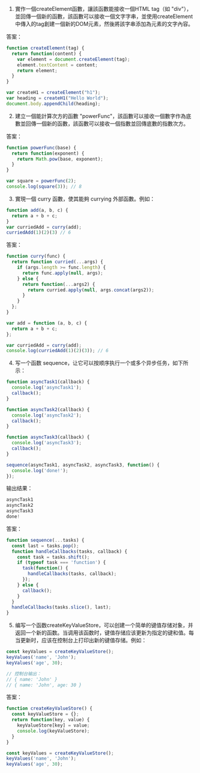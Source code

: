 

1. 實作一個createElement函數，讓該函數能接收一個HTML tag（如 "div"），並回傳一個新的函數，該函數可以接收一個文字字串，並使用createElement中傳入的tag創建一個新的DOM元素，然後將該字串添加為元素的文字內容。

答案：

```javascript
function createElement(tag) {
  return function(content) {
    var element = document.createElement(tag);
    element.textContent = content;
    return element;
  }
}

var createH1 = createElement("h1");
var heading = createH1("Hello World");
document.body.appendChild(heading);
```

2. 建立一個能計算次方的函數 "powerFunc"，該函數可以接收一個數字作為底數並回傳一個新的函數，該函數可以接收一個指數並回傳底數的指數次方。

答案：

```javascript
function powerFunc(base) {
  return function(exponent) {
    return Math.pow(base, exponent);
  }
}

var square = powerFunc(2);
console.log(square(3)); // 8
```

3. 實現一個 curry 函數，使其能夠 currying 外部函數。例如：

```javascript
function add(a, b, c) {
  return a + b + c;
}
var curriedAdd = curry(add);
curriedAdd(1)(2)(3) // 6
```

答案：

```javascript
function curry(func) {
  return function curried(...args) {
    if (args.length >= func.length) {
      return func.apply(null, args);
    } else {
      return function(...args2) {
        return curried.apply(null, args.concat(args2));
      }
    }
  };
}

var add = function (a, b, c) {
  return a + b + c;
};

var curriedAdd = curry(add);
console.log(curriedAdd(1)(2)(3)); // 6
```

4. 写一个函数 sequence，让它可以按顺序执行一个或多个异步任务，如下所示：

```javascript
function asyncTask1(callback) {
  console.log('asyncTask1');
  callback();
}

function asyncTask2(callback) {
  console.log('asyncTask2');
  callback();
}

function asyncTask3(callback) {
  console.log('asyncTask3');
  callback();
}

sequence(asyncTask1, asyncTask2, asyncTask3, function() {
  console.log('done!');
});
```

输出结果：

```javascript
asyncTask1
asyncTask2
asyncTask3
done!
```

答案：

```javascript
function sequence(...tasks) {
  const last = tasks.pop();
  function handleCallbacks(tasks, callback) {
    const task = tasks.shift();
    if (typeof task === 'function') {
      task(function() {
        handleCallbacks(tasks, callback);
      });
    } else {
      callback();
    }
  }
  handleCallbacks(tasks.slice(), last);
}
```

5. 编写一个函数createKeyValueStore，可以创建一个简单的键值存储对象，并返回一个新的函数。当调用该函数时，键值存储应该更新为指定的键和值。每当更新时，应该在控制台上打印出新的键值存储。例如：

```javascript
const keyValues = createKeyValueStore();
keyValues('name', 'John');
keyValues('age', 30);

// 控制台输出：
// { name: 'John' }
// { name: 'John', age: 30 }
```

答案：

```javascript
function createKeyValueStore() {
  const keyValueStore = {};
  return function(key, value) {
    keyValueStore[key] = value;
    console.log(keyValueStore);
  }
}

const keyValues = createKeyValueStore();
keyValues('name', 'John');
keyValues('age', 30);
```